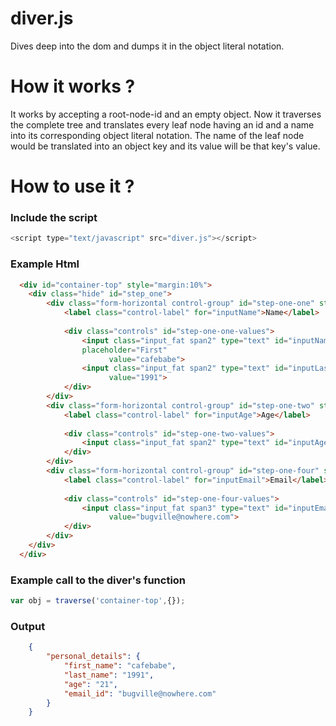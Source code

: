 # diver.js
Dives deep into the dom and dumps it in the object literal notation.

# How it works ?
It works by accepting a root-node-id and an empty object. Now it traverses the complete tree and translates every leaf node having an id and a name into its corresponding object literal notation. The name of the leaf node would be translated into an object key and its value will be that key's value.
 
# How to use it ?

### Include the script
```javascript
<script type="text/javascript" src="diver.js"></script>
```

### Example Html
```html
  <div id="container-top" style="margin:10%">
    <div class="hide" id="step_one">
        <div class="form-horizontal control-group" id="step-one-one" style="margin-left: -118px">
            <label class="control-label" for="inputName">Name</label>
     
            <div class="controls" id="step-one-one-values">
                <input class="input_fat span2" type="text" id="inputName" name="first_name" group="personal_details"
                placeholder="First"
                      value="cafebabe">
                <input class="input_fat span2" type="text" id="inputLastName" name="last_name" group="personal_details" placeholder="Last"
                      value="1991">
            </div>
        </div>
        <div class="form-horizontal control-group" id="step-one-two" style="margin-left: -118px">
            <label class="control-label" for="inputAge">Age</label>
     
            <div class="controls" id="step-one-two-values">
                <input class="input_fat span2" type="text" id="inputAge" name="age" group="personal_details" placeholder="Age" value="21">
            </div>
        </div>
        <div class="form-horizontal control-group" id="step-one-four" style="margin-left: -118px">
            <label class="control-label" for="inputEmail">Email</label>
     
            <div class="controls" id="step-one-four-values">
                <input class="input_fat span3" type="text" id="inputEmail" name="email_id" group="personal_details" placeholder="Email"
                      value="bugville@nowhere.com">
            </div>
        </div>
    </div>
  </div>
```

### Example call to the diver's function
```javascript
var obj = traverse('container-top',{});
```
### Output
```json
    {
        "personal_details": {
            "first_name": "cafebabe",
            "last_name": "1991",
            "age": "21",
            "email_id": "bugville@nowhere.com"
        }
    }

```
